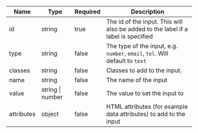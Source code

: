 | Name | Type   | Required | Description |
|------|--------|----------|-------------|
| id   | string | true     | The id of the input. This will also be added to the label if a label is specified |
| type | string | false    | The type of the input, e.g. `number`, `email`, `tel`. Will default to `text` |
| classes | string | false | Classes to add to the input. |
| name | string | false    | The name of the input |
| value | string &#124; number | false | The value to set the input to |
| attributes | object | false | HTML attributes (for example data attributes) to add to the input |
